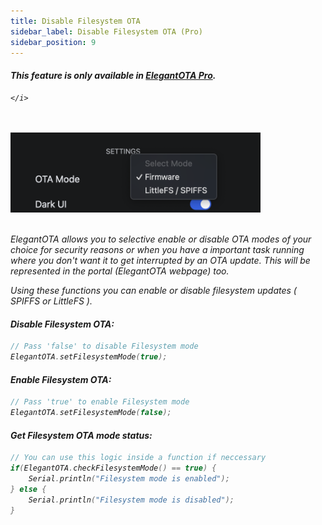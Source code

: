 ```yaml
---
title: Disable Filesystem OTA
sidebar_label: Disable Filesystem OTA (Pro)
sidebar_position: 9
---
```


<div className="pro-label">
    <i>
        <h4 style={{ fontWeight: '500', marginBottom: 5 }}>
             This feature is only available in <a target="_blank" style={{ color: "red" }} href="https://elegantota.pro">ElegantOTA Pro</a>.
        </h4>
         
    </i>
</div>

<br/>
<br/>

<img src="/v3/img/ota-modes.png" alt="Modes" width="400px" />

<br/>
<br/>

ElegantOTA allows you to selective enable or disable OTA modes of your choice for security reasons or when you have a important task running where you don't want it to get interrupted by an OTA update. This will be represented in the portal (ElegantOTA webpage) too.

Using these functions you can enable or disable filesystem updates ( SPIFFS or LittleFS ).

#### Disable Filesystem OTA:
```cpp
// Pass 'false' to disable Filesystem mode
ElegantOTA.setFilesystemMode(true);
```

#### Enable Filesystem OTA:
```cpp
// Pass 'true' to enable Filesystem mode
ElegantOTA.setFilesystemMode(false);
```

#### Get Filesystem OTA mode status:
```cpp
// You can use this logic inside a function if neccessary
if(ElegantOTA.checkFilesystemMode() == true) {
    Serial.println("Filesystem mode is enabled");
} else {
    Serial.println("Filesystem mode is disabled");
}
```
